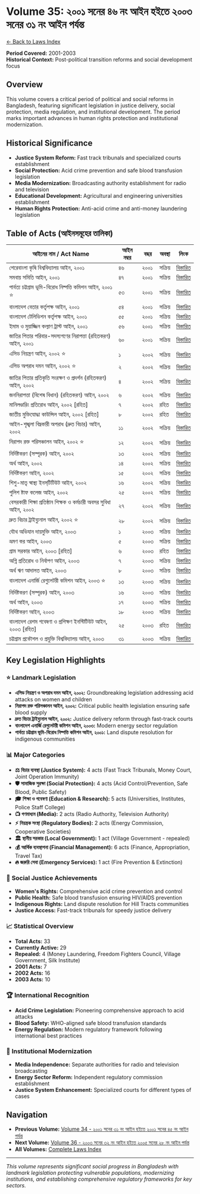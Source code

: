# Volume 35: ২০০১ সনের ৪৬ নং আইন হইতে ২০০৩ সনের ৩১ নং আইন পর্যন্ত

[← Back to Laws Index](../index.md)

**Period Covered:** 2001-2003  
**Historical Context:** Post-political transition reforms and social development focus

## Overview

This volume covers a critical period of political and social reforms in Bangladesh, featuring significant legislation in justice delivery, social protection, media regulation, and institutional development. The period marks important advances in human rights protection and institutional modernization.

## Historical Significance

- **Justice System Reform:** Fast track tribunals and specialized courts establishment
- **Social Protection:** Acid crime prevention and safe blood transfusion legislation
- **Media Modernization:** Broadcasting authority establishment for radio and television
- **Educational Development:** Agricultural and engineering universities establishment
- **Human Rights Protection:** Anti-acid crime and anti-money laundering legislation

## Table of Acts (আইনসমূহের তালিকা)

| আইনের নাম / Act Name | আইন নম্বর | বছর | অবস্থা | লিংক |
|---------------------|------------|------|-------|------|
| শেরেবাংলা কৃষি বিশ্ববিদ্যালয় আইন, ২০০১ | ৪৬ | ২০০১ | সক্রিয় | [বিস্তারিত](act-details-2001-46.md) |
| সমবায় সমিতি আইন, ২০০১ | ৪৭ | ২০০১ | সক্রিয় | [বিস্তারিত](act-details-2001-47.md) |
| পার্বত্য চট্টগ্রাম ভূমি-বিরোধ নিষ্পত্তি কমিশন আইন, ২০০১ ⭐ | ৫৩ | ২০০১ | সক্রিয় | [বিস্তারিত](act-details-2001-53.md) |
| বাংলাদেশ বেতার কর্তৃপক্ষ আইন, ২০০১ | ৫৪ | ২০০১ | সক্রিয় | [বিস্তারিত](act-details-2001-54.md) |
| বাংলাদেশ টেলিভিশন কর্তৃপক্ষ আইন, ২০০১ | ৫৫ | ২০০১ | সক্রিয় | [বিস্তারিত](act-details-2001-55.md) |
| ইমাম ও মুয়াজ্জিন কল্যাণ ট্রাস্ট আইন, ২০০১ | ৫৬ | ২০০১ | সক্রিয় | [বিস্তারিত](act-details-2001-56.md) |
| জাতির পিতার পরিবার-সদস্যগণের নিরাপত্তা (রহিতকরণ) আইন, ২০০১ | ৬০ | ২০০১ | সক্রিয় | [বিস্তারিত](act-details-2001-60.md) |
| এসিড নিয়ন্ত্রণ আইন, ২০০২ ⭐ | ১ | ২০০২ | সক্রিয় | [বিস্তারিত](act-details-2002-1.md) |
| এসিড অপরাধ দমন আইন, ২০০২ ⭐ | ২ | ২০০২ | সক্রিয় | [বিস্তারিত](act-details-2002-2.md) |
| জাতির পিতার প্রতিকৃতি সংরক্ষণ ও প্রদর্শন (রহিতকরণ) আইন, ২০০২ | ৪ | ২০০২ | সক্রিয় | [বিস্তারিত](act-details-2002-4.md) |
| জননিরাপত্তা (বিশেষ বিধান) (রহিতকরণ) আইন, ২০০২ | ৬ | ২০০২ | সক্রিয় | [বিস্তারিত](act-details-2002-6.md) |
| মানিলণ্ডারিং প্রতিরোধ আইন, ২০০২ [রহিত] | ৭ | ২০০২ | রহিত | [বিস্তারিত](act-details-2002-7.md) |
| জাতীয় মুক্তিযোদ্ধা কাউন্সিল আইন, ২০০২ [রহিত] | ৮ | ২০০২ | রহিত | [বিস্তারিত](act-details-2002-8.md) |
| আইন-শৃঙ্খলা বিঘ্নকারী অপরাধ (দ্রুত বিচার) আইন, ২০০২ | ১১ | ২০০২ | সক্রিয় | [বিস্তারিত](act-details-2002-11.md) |
| নিরাপদ রক্ত পরিসঞ্চালন আইন, ২০০২ ⭐ | ১২ | ২০০২ | সক্রিয় | [বিস্তারিত](act-details-2002-12.md) |
| নির্দিষ্টকরণ (সম্পূরক) আইন, ২০০২ | ১৩ | ২০০২ | সক্রিয় | [বিস্তারিত](act-details-2002-13.md) |
| অর্থ আইন, ২০০২ | ১৪ | ২০০২ | সক্রিয় | [বিস্তারিত](act-details-2002-14.md) |
| নির্দিষ্টকরণ আইন, ২০০২ | ১৫ | ২০০২ | সক্রিয় | [বিস্তারিত](act-details-2002-15.md) |
| শিশু-মাতৃ স্বাস্থ্য ইনস্‌টিটিউট আইন, ২০০২ | ১৬ | ২০০২ | সক্রিয় | [বিস্তারিত](act-details-2002-16.md) |
| পুলিশ ষ্টাফ কলেজ আইন, ২০০২ | ২৫ | ২০০২ | সক্রিয় | [বিস্তারিত](act-details-2002-25.md) |
| বেসরকারী শিক্ষা প্রতিষ্ঠান শিক্ষক ও কর্মচারী অবসর সুবিধা আইন, ২০০২ | ২৭ | ২০০২ | সক্রিয় | [বিস্তারিত](act-details-2002-27.md) |
| দ্রুত বিচার ট্রাইব্যুনাল আইন, ২০০২ ⭐ | ২৮ | ২০০২ | সক্রিয় | [বিস্তারিত](act-details-2002-28.md) |
| যৌথ অভিযান দায়মুক্তি আইন, ২০০৩ | ১ | ২০০৩ | সক্রিয় | [বিস্তারিত](act-details-2003-1.md) |
| ভ্রমণ কর আইন, ২০০৩ | ৫ | ২০০৩ | সক্রিয় | [বিস্তারিত](act-details-2003-5.md) |
| গ্রাম সরকার আইন, ২০০৩ [রহিত] | ৬ | ২০০৩ | রহিত | [বিস্তারিত](act-details-2003-6.md) |
| অগ্নি প্রতিরোধ ও নির্বাপণ আইন, ২০০৩ | ৭ | ২০০৩ | সক্রিয় | [বিস্তারিত](act-details-2003-7.md) |
| অর্থ ঋণ আদালত আইন, ২০০৩ | ৮ | ২০০৩ | সক্রিয় | [বিস্তারিত](act-details-2003-8.md) |
| বাংলাদেশ এনার্জি রেগুলেটরী কমিশন আইন, ২০০৩ ⭐ | ১৩ | ২০০৩ | সক্রিয় | [বিস্তারিত](act-details-2003-13.md) |
| নির্দিষ্টকরণ (সম্পূরক) আইন, ২০০৩ | ১৬ | ২০০৩ | সক্রিয় | [বিস্তারিত](act-details-2003-16.md) |
| অর্থ আইন, ২০০৩ | ১৭ | ২০০৩ | সক্রিয় | [বিস্তারিত](act-details-2003-17.md) |
| নির্দিষ্টকরণ আইন, ২০০৩ | ১৮ | ২০০৩ | সক্রিয় | [বিস্তারিত](act-details-2003-18.md) |
| বাংলাদেশ রেশম গবেষণা ও প্রশিক্ষণ ইনস্টিটিউট আইন, ২০০৩ [রহিত] | ২৫ | ২০০৩ | রহিত | [বিস্তারিত](act-details-2003-25.md) |
| চট্টগ্রাম প্রকৌশল ও প্রযুক্তি বিশ্ববিদ্যালয় আইন, ২০০৩ | ৩১ | ২০০৩ | সক্রিয় | [বিস্তারিত](act-details-2003-31.md) |

## Key Legislation Highlights

### ⭐ **Landmark Legislation**

- **এসিড নিয়ন্ত্রণ ও অপরাধ দমন আইন, ২০০২:** Groundbreaking legislation addressing acid attacks on women and children
- **নিরাপদ রক্ত পরিসঞ্চালন আইন, ২০০২:** Critical public health legislation ensuring safe blood supply
- **দ্রুত বিচার ট্রাইব্যুনাল আইন, ২০০২:** Justice delivery reform through fast-track courts
- **বাংলাদেশ এনার্জি রেগুলেটরী কমিশন আইন, ২০০৩:** Modern energy sector regulation
- **পার্বত্য চট্টগ্রাম ভূমি-বিরোধ নিষ্পত্তি কমিশন আইন, ২০০১:** Land dispute resolution for indigenous communities

### 📊 **Major Categories**

- **⚖️ বিচার ব্যবস্থা (Justice System):** 4 acts (Fast Track Tribunals, Money Court, Joint Operation Immunity)
- **🛡️ সামাজিক সুরক্ষা (Social Protection):** 4 acts (Acid Control/Prevention, Safe Blood, Public Safety)
- **🎓 শিক্ষা ও গবেষণা (Education & Research):** 5 acts (Universities, Institutes, Police Staff College)
- **📺 গণমাধ্যম (Media):** 2 acts (Radio Authority, Television Authority)
- **⚡ নিয়ন্ত্রক সংস্থা (Regulatory Bodies):** 2 acts (Energy Commission, Cooperative Societies)
- **🏛️ স্থানীয় সরকার (Local Government):** 1 act (Village Government - repealed)
- **💰 আর্থিক ব্যবস্থাপনা (Financial Management):** 6 acts (Finance, Appropriation, Travel Tax)
- **🔥 জরুরি সেবা (Emergency Services):** 1 act (Fire Prevention & Extinction)

### 🌟 **Social Justice Achievements**

- **Women's Rights:** Comprehensive acid crime prevention and control
- **Public Health:** Safe blood transfusion ensuring HIV/AIDS prevention
- **Indigenous Rights:** Land dispute resolution for Hill Tracts communities
- **Justice Access:** Fast-track tribunals for speedy justice delivery

### 📈 **Statistical Overview**

- **Total Acts:** 33
- **Currently Active:** 29
- **Repealed:** 4 (Money Laundering, Freedom Fighters Council, Village Government, Silk Institute)
- **2001 Acts:** 7
- **2002 Acts:** 16
- **2003 Acts:** 10

### 🏆 **International Recognition**

- **Acid Crime Legislation:** Pioneering comprehensive approach to acid attacks
- **Blood Safety:** WHO-aligned safe blood transfusion standards
- **Energy Regulation:** Modern regulatory framework following international best practices

### 🔄 **Institutional Modernization**

- **Media Independence:** Separate authorities for radio and television broadcasting
- **Energy Sector Reform:** Independent regulatory commission establishment
- **Justice System Enhancement:** Specialized courts for different types of cases

## Navigation

- **Previous Volume:** [Volume 34 - ২০০১ সনের ৩১ নং আইন হইতে ২০০১ সনের ৪৫ নং আইন পর্যন্ত](../volume-34/index.md)
- **Next Volume:** [Volume 36 - ২০০৩ সনের ৩২ নং আইন হইতে ২০০৫ সনের ২৮ নং আইন পর্যন্ত](../volume-36/index.md)
- **All Volumes:** [Complete Laws Index](../index.md)

---

*This volume represents significant social progress in Bangladesh with landmark legislation protecting vulnerable populations, modernizing institutions, and establishing comprehensive regulatory frameworks for key sectors.*
